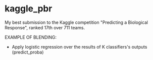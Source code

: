 kaggle_pbr
==========

My best submission to the Kaggle competition "Predicting a Biological Response", ranked 17th over 711 teams.

EXAMPLE OF BLENDING:
- Apply logistic regression over the results of K classifiers's outputs (predict_proba)
